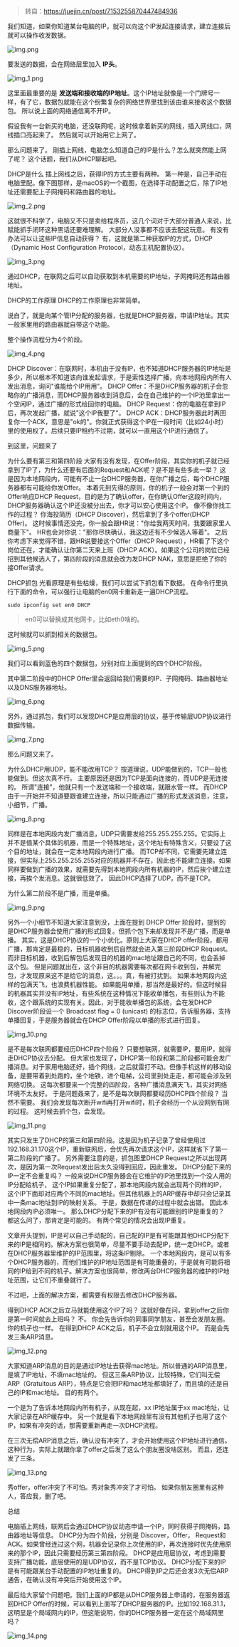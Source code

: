 > 转自：https://juejin.cn/post/7153255870447484936

我们知道，如果你知道某台电脑的IP，就可以向这个IP发起连接请求，建立连接后就可以操作收发数据。

![img.png](img.png)

要发送的数据，会在网络层里加入  **IP头**。

![img_1.png](img_1.png)

这里面最重要的是 **发送端和接收端的IP地址**。这个IP地址就像是一个门牌号一样，有了它，数据包就能在这个纷繁复杂的网络世界里找到该由谁来接收这个数据包。
所以说上面的网络通信离不开IP。

假设我有一台新买的电脑，还没联网呢，这时候拿着新买的网线，插入网线口，网线插口亮起来了。
然后就可以开始用它上网了。

那么问题来了。
刚插上网线，电脑怎么知道自己的IP是什么？怎么就突然能上网了呢？
这个话题，我们从DHCP聊起吧。

DHCP是什么
插上网线之后，获得IP的方式主要有两种。
第一种是，自己手动在电脑里配。像下图那样，是macOS的一个截图，在选择手动配置之后，除了IP地址还需要配上子网掩码和路由器的地址。

![img_2.png](img_2.png)

这就很不科学了，电脑又不只是卖给程序员，这几个词对于大部分普通人来说，比赋能抓手闭环这种黑话还要难理解。
大部分人没事都不应该去配这玩意。
有没有办法可以让这些IP信息自动获得？
有，这就是第二种获取IP的方式，DHCP（Dynamic Host Configuration Protocol，动态主机配置协议）。

![img_3.png](img_3.png)

通过DHCP，在联网之后可以自动获取到本机需要的IP地址，子网掩码还有路由器地址。

DHCP的工作原理
DHCP的工作原理也非常简单。

说白了，就是向某个管IP分配的服务器，也就是DHCP服务器，申请IP地址。其实一般家里用的路由器就自带这个功能。

整个操作流程分为4个阶段。

![img_4.png](img_4.png)

DHCP Discover：在联网时，本机由于没有IP，也不知道DHCP服务器的IP地址是多少，所以根本不知道该向谁发起请求，于是索性选择广播，向本地网段内所有人发出消息，询问"谁能给个IP用用"。
DHCP Offer：不是DHCP服务器的机子会忽略你的广播消息，而DHCP服务器收到消息后，会在自己维护的一个IP池里拿出一个空闲IP，通过广播的形式给回你的电脑。
DHCP Request：你的电脑在拿到IP后，再次发起广播，就说"这个IP我要了"。
DHCP ACK：DHCP服务器此时再回复你一个ACK，意思是"ok的"。你就正式获得这个IP在一段时间（比如24小时）里的使用权了。后续只要IP租约不过期，就可以一直用这个IP进行通信了。

到这里，问题来了

为什么要有第三和第四阶段
大家有没有发现，在Offer阶段，其实你的机子就已经拿到了IP了，为什么还要有后面的Request和ACK呢？是不是有些多此一举？
这是因为本地网段内，可能有不止一台DHCP服务器，在你广播之后，每个DHCP服务器都有可能给你发Offer。
本着先到先得的原则，你的机子一般会对第一个到的Offer响应DHCP Request，目的是为了确认offer，在你确认Offer这段时间内，DHCP服务器确认这个IP还没被分出去，你才可以安心使用这个IP。
像不像你找工作的过程？
你海投简历（DHCP Discover），然后拿到了多个offer(DHCP Offer)。
这时候事情还没完，你一般会跟HR说："你给我两天时间，我要跟家里人商量下"。
HR也会对你说："那你尽快确认，我这边还有不少候选人等着"。
之后你考虑下来觉得不错，跟HR说要接这个Offer（DHCP Request），HR看了下这个岗位还在，才能确认让你第二天来上班（DHCP ACK）。如果这个公司的岗位已经招到其他候选人了，第四阶段的消息就会改为发DHCP NAK，意思是拒绝了你的接Offer请求。

DHCP抓包
光看原理是有些枯燥，我们可以尝试下抓包看下数据。
在命令行里执行下面的命令，可以强行让电脑的en0网卡重新走一遍DHCP流程。

```
sudo ipconfig set en0 DHCP
```
> en0可以替换成其他网卡，比如eth0啥的。

这时候就可以抓到相关的数据包。

![img_5.png](img_5.png)

我们可以看到蓝色的四个数据包，分别对应上面提到的四个DHCP阶段。

其中第二阶段中的DHCP Offer里会返回给我们需要的IP、子网掩码、路由器地址以及DNS服务器地址。

![img_6.png](img_6.png)

另外，通过抓包，我们可以发现DHCP是应用层的协议，基于传输层UDP协议进行数据传输。


![img_7.png](img_7.png)

那么问题又来了。

为什么DHCP用UDP，能不能改用TCP？
按道理说，UDP能做到的，TCP一般也能做到。但这次真不行。
主要原因还是因为TCP是面向连接的，而UDP是无连接的。
所谓"连接"，他就只有一个发送端和一个接收端，就跟水管一样。
而DHCP由于一开始并不知道要跟谁建立连接，所以只能通过广播的形式发送消息，注意，小细节，广播。

![img_8.png](img_8.png)

同样是在本地网段内发广播消息，UDP只需要发给255.255.255.255。它实际上并不是值某个具体的机器，而是一个特殊地址，这个地址有特殊含义，只要设了这个目的地址，就会在一定本地网段内进行广播。
而TCP却不同，它需要先建立连接，但实际上255.255.255.255对应的机器并不存在，因此也不能建立连接。如果同样要做到广播的效果，就需要先得到本地网段内所有机器的IP，然后挨个建立连接，再挨个发消息。这就很低效了。
因此DHCP选择了UDP，而不是TCP。

为什么第二阶段不是广播，而是单播。

![img_9.png](img_9.png)

另外一个小细节不知道大家注意到没，上面在提到 DHCP Offer 阶段时，提到的是DHCP服务器会使用广播的形式回复。但抓个包下来却发现并不是广播，而是单播。
其实，这是DHCP协议的一个小优化。原则上大家在DHCP offer阶段，都用广播，那肯定是最稳的，目标机器收到后自然就会进入第三阶段DHCP Request。而非目标机器，收到后解包后发现目的机器的mac地址跟自己的不同，也会丢掉这个包。
但是问题就出在，这个非目的机器需要每次都在网卡收到包，并解完包，才发现原来这不是给它的消息，这。。。真，有被打扰到。
如果本地网段内这样的包满天飞，也浪费机器性能。
如果能用单播，那当然是最好的。但这时候目的机器其实并没有IP地址，有些系统在这种情况下能收单播包，有些则认为不能收，这个跟系统的实现有关。因此，对于能收单播包的系统，会在发DHCP Discover阶段设一个 Broadcast flag = 0 (unicast) 的标志位，告诉服务器，支持单播回复，于是服务器就会在DHCP Offer阶段以单播的形式进行回复。


![img_10.png](img_10.png)

是不是每次联网都要经历DHCP四个阶段？
只要想联网，就需要IP，要用IP，就得走DHCP协议去分配。
但大家也发现了，DHCP第一阶段和第二阶段都可能会发广播消息。对于家用电脑还好，插个网线，之后就雷打不动。但像手机这样的移动设备，是要带着到处跑的，坐个地铁，进个电梯，公司里到处走走，都可能会涉及到网络切换。
这每次都要来一个完整的四阶段，各种广播消息满天飞，其实对网络环境不太友好。
于是问题叒来了，是不是每次联网都要经历DHCP四个阶段？
当然不需要。
我们会发现每次断开wifi再打开wifi时，机子会经历一个从没网到有网的过程。
这时候去抓个包，会发现。

![img_11.png](img_11.png)

其实只发生了DHCP的第三和第四阶段。这是因为机子记录了曾经使用过 192.168.31.170这个IP，重新联网后，会优先再次请求这个IP，这样就省下了第一第二阶段的广播了。
另外需要注意的是，抓包图里DHCP Request之所以出现两次，是因为第一次Request发出后太久没得到回应，因此重发。
DHCP分配下来的IP一定不会重复吗？
一般来说DHCP服务器会在它维护的IP池里找到一个没人用的IP分配给机子，
这个IP如果重复分配了，那本地网段内就会出现两个同样的IP，这个IP下面却对应两个不同的mac地址。但其他机器上的ARP缓存中却只会记录其中一条mac地址到IP的映射关系。
于是，数据在传递的过程中就会出错。
因此本地网段内IP必须唯一。
那么DHCP分配下来的IP有没有可能跟别的IP是重复的？
都这么问了，那肯定是可能的。
有两个常见的情况会出现IP重复。

文章开头提到，IP是可以自己手动配的，自己配的IP是有可能跟其他DHCP分配下来的IP是相同的。解决方案也很简单，尽量不要手动去配IP，统一走DHCP。或者在DHCP服务器里维护的IP范围里，将这条IP剔除。
一个本地网段内，是可以有多个DHCP服务器的，而他们维护的IP地址范围是有可能重叠的，于是就有可能将相同的IP给到不同的机子。解决方案也很简单，修改两台DHCP服务器的维护的IP地址范围，让它们不重叠就行了。

不过吧，上面的解决方案，都需要有权限去修改DHCP服务器。

得到DHCP ACK之后立马就能使用这个IP了吗？
这就好像在问，拿到offer之后你是第一时间就去上班吗？
不。
你会先告诉你的同事同学朋友，甚至会发朋友圈。
你的机子也一样。
在得到DHCP ACK之后，机子不会立刻就用这个IP。
而是会先发三条ARP消息。

![img_12.png](img_12.png)

大家知道ARP消息的目的是通过IP地址去获得mac地址。所以普通的ARP消息里，是填了IP地址，不填mac地址的。
但这三条ARP协议，比较特殊，它们叫无偿ARP（Gratuitous ARP），特点是它会把IP和mac地址都填好了，而且填的还是自己的IP和mac地址。
目的有两个。

一个是为了告诉本地网段内所有机子，从现在起，xx IP地址属于xx mac地址，让大家记录在ARP缓存中。
另一个就是看下本地网段里有没有其他机子也用了这个IP，如果有冲突的话，那需要重新再走一次DHCP流程。


在三次无偿ARP消息之后，确认没有冲突了，才会开始使用这个IP地址进行通信。
这种行为，实际上就跟你拿了offer之后发了这么个朋友圈没啥区别。
而且，还连发了三条。

![img_13.png](img_13.png)

秀offer，offer冲突了不可怕。秀对象秀冲突了才可怕。
如果你朋友圈里有这种人，答应我，删了吧。

总结

电脑插上网线，联网后会通过DHCP协议动态申请一个IP，同时获得子网掩码，路由器地址等信息。
DHCP分为四个阶段，分别是 Discover，Offer， Request和ACK。如果曾经连过这个网，机器会记录你上次使用的IP，再次连接时优先使用原来的那个IP，因此只需要经历第三第四阶段。
DHCP是应用层协议，考虑到需要支持广播功能，底层使用的是UDP协议，而不是TCP协议。
DHCP分配下来的IP是有可能跟某台手动配置的IP地址重复的。
DHCP得到IP之后还会发3次无偿ARP通告，在确认没有冲突后开始使用这个IP。


最后给大家留个问题吧。我们上面的IP都是从DHCP服务器上申请的，在服务器返回DHCP Offer的时候，可以看到上面写了DHCP服务器的IP。比如192.168.31.1，这明显是个局域网内的IP，但这能说明，你的DHCP服务器一定在这个局域网里吗？

![img_14.png](img_14.png)

